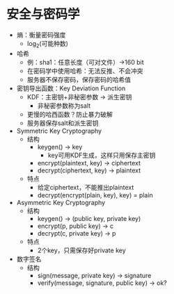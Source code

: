 # 安全与密码学

- 熵：衡量密码强度
  - $\log_2(\text{可能种数})$
- 哈希
  - 例：sha1：任意长度（可对文件）->160 bit
  - 在密码学中使用哈希：无法反推、不会冲突
  - 服务器不保存密码，保存密码的哈希值
- 密钥导出函数：Key Deviation Function
  - KDF：主密钥+非秘密参数 -> 派生密钥
    - 非秘密参数称为salt
  - 更慢的哈西函数？防止暴力破解
  - 服务器保存salt和派生密钥
- Symmetric Key Cryptography
  - 结构
    - keygen() -> key
      - key可用KDF生成，这样只用保存主密钥
    - encrypt(plaintext, key) -> ciphertext
    - decrypt(ciphertext, key) -> plaintext
  - 特点
    - 给定ciphertext，不能推出plaintext
    - decrypt(encrypt(plain, key), key) = plain
- Asymmetric Key Cryptography
  - 结构
    - keygen() -> (public key, private key)
    - encrypt(p, public key) -> c
    - decrypt(c, private key) -> p
  - 特点
    - 2个key，只需保存好private key
- 数字签名
  - 结构
    - sign(message, private key) -> signature
    - verify(message, signature, public key) -> ok?